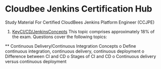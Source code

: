 # Cloudbee Jenkins Certification Hub
Study Material For Certified CloudBees Jenkins Platform Engineer (CCJPE)


1. [KeyCI/CD/JenkinsConcepts](https://www.atlassian.com/continuous-delivery/ci-vs-ci-vs-cd)
This topic comprises approximately 18% of the exam. Questions cover the following topics:

** Continuous Delivery/Continuous Integration Concepts 
o Define continuous integration, continuous delivery, continuous deployment o Difference between CI and CD
o Stages of CI and CD
o Continuous delivery versus continuous deployment


